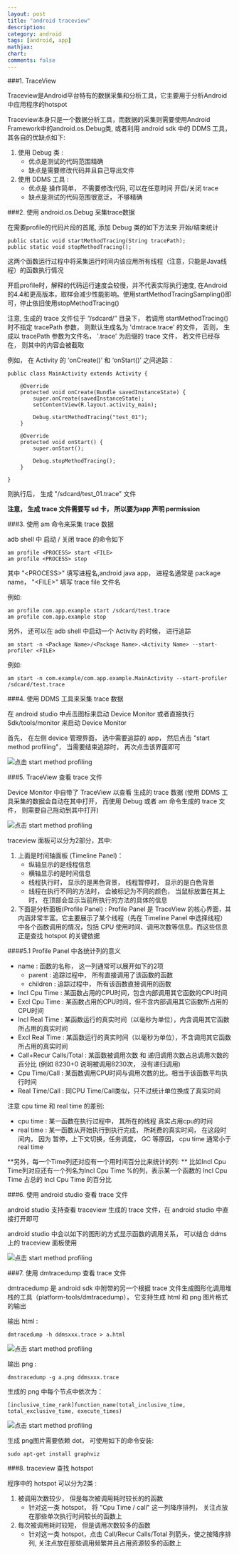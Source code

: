 ```yaml
---
layout: post
title: "android traceview"
description:
category: android
tags: [android, app]
mathjax: 
chart:
comments: false
---
```


###1. TraceView

Traceview是Android平台特有的数据采集和分析工具，它主要用于分析Android中应用程序的hotspot

Traceview本身只是一个数据分析工具，而数据的采集则需要使用Android Framework中的android.os.Debug类, 或者利用 android sdk 中的 DDMS 工具， 其各自的优缺点如下:

1. 使用 Debug 类 :
   + 优点是测试的代码范围精确
   + 缺点是需要修改代码并且自己导出文件
2. 使用 DDMS 工具 :
   + 优点是 操作简单， 不需要修改代码, 可以在任意时间 开启/关闭 trace
   + 缺点是测试的代码范围很宽泛， 不够精确

###2. 使用 android.os.Debug 采集trace数据

在需要profile的代码片段的首尾, 添加 Debug 类的如下方法来 开始/结束统计

    public static void startMethodTracing(String tracePath);
    public static void stopMethodTracing();

这两个函数运行过程中将采集运行时间内该应用所有线程（注意，只能是Java线程）的函数执行情况

开启profile时，解释的代码运行速度会较慢，并不代表实际执行速度, 在Android的4.4和更高版本，取样会减少性能影响。使用startMethodTracingSampling()即可，停止依旧使用stopMethodTracing()

注意, 生成的 trace 文件位于 “/sdcard/” 目录下， 若调用 startMethodTracing() 时不指定 tracePath 参数， 则默认生成名为 'dmtrace.trace' 的文件， 否则， 生成以 tracePath 参数为文件名， '.trace' 为后缀的 trace 文件， 若文件已经存在， 则其中的内容会被截取

例如， 在 Activity 的 ‘onCreate()’ 和 ‘onStart()’ 之间追踪： 

    
    public class MainActivity extends Activity {  
  
        @Override  
        protected void onCreate(Bundle savedInstanceState) {  
            super.onCreate(savedInstanceState);  
            setContentView(R.layout.activity_main);  
          
            Debug.startMethodTracing("test_01");  
        }  
  
        @Override  
        protected void onStart() {  
            super.onStart();  
          
            Debug.stopMethodTracing();  
        }  
      
    }
    
则执行后， 生成 "/sdcard/test_01.trace" 文件

**注意， 生成 trace 文件需要写 sd 卡， 所以要为app 声明 permission**

###3. 使用 am 命令来采集 trace 数据

adb shell 中 启动 / 关闭 trace 的命令如下

    am profile <PROCESS> start <FILE>
    am profile <PROCESS> stop
    
其中 "&lt;PROCESS&gt;" 填写进程名,android java app， 进程名通常是 package name，  "&lt;FILE&gt;" 填写 trace file 文件名

例如:

    am profile com.app.example start /sdcard/test.trace
    am profile com.app.example stop


另外， 还可以在 adb shell 中启动一个 Activity 的时候， 进行追踪

    am start -n <Package Name>/<Package Name>.<Activity Name> --start-profiler <FILE>
    
例如:

    am start -n com.example/com.app.example.MainActivity --start-profiler /sdcard/test.trace    

###4. 使用 DDMS 工具来采集 trace 数据

在 android studio 中点击图标来启动 Device Monitor 或者直接执行  Sdk/tools/monitor 来启动 Device Monitor

首先， 在左侧 device 管理界面， 选中需要追踪的 app， 然后点击 "start method profiling"， 当需要结束追踪时， 再次点击该界面即可

![点击 start method profiling](/images/android/traceview-01.png)


###5. TraceView 查看 trace 文件

Device Monitor 中自带了 TraceView 以查看 生成的 trace 数据 (使用 DDMS 工具采集的数据会自动在其中打开， 而使用 Debug 或者 am 命令生成的 trace 文件， 则需要自己拖动到其中打开)

![点击 start method profiling](/images/android/traceview-02.png)

traceview 面板可以分为2部分，其中:

1. 上面是时间轴面板 (Timeline Panel)：
   + 纵轴显示的是线程信息
   + 横轴显示的是时间信息
   + 线程执行时， 显示的是黑色背景， 线程暂停时， 显示的是白色背景
   + 线程在执行不同的方法时， 会被标记为不同的颜色， 当鼠标放置在其上时， 在顶部会显示当前所执行的方法的具体的信息
2. 下面是分析面板(Profile Panel) : Profile Panel 是 TraceView 的核心界面，其内涵非常丰富。它主要展示了某个线程（先在 Timeline Panel 中选择线程）中各个函数调用的情况，包括 CPU 使用时间、调用次数等信息。而这些信息正是查找 hotspot 的关键依据

####5.1 Profile Panel 中各统计列的意义

+ name : 函数的名称， 这一列通常可以展开如下的2项
   + parent : 追踪过程中， 所有直接调用了该函数的函数
   + children : 追踪过程中， 所有该函数直接调用的函数
+ Incl Cpu Time : 某函数占用的CPU时间，包含内部调用其它函数的CPU时间
+ Excl Cpu Time : 某函数占用的CPU时间，但不含内部调用其它函数所占用的CPU时间
+ Incl Real Time : 某函数运行的真实时间（以毫秒为单位），内含调用其它函数所占用的真实时间
+ Excl Real Time : 某函数运行的真实时间（以毫秒为单位），不含调用其它函数所占用的真实时间
+ Call+Recur Calls/Total : 某函数被调用次数 和 递归调用次数占总调用次数的百分比 (例如 8230+0 说明被调用8230次， 没有递归调用)
+ Cpu Time/Call : 某函数调用CPU时间与调用次数的比。相当于该函数平均执行时间
+ Real Time/Call : 同CPU Time/Call类似，只不过统计单位换成了真实时间

注意 cpu time 和  real time 的差别:

+ cpu time : 某一函数在执行过程中， 其所在的线程 真实占用cpu的时间
+ real time :  某一函数从开始执行到执行完成， 所耗费的真实时间， 在这段时间内， 因为 暂停，上下文切换，任务调度， GC 等原因， cpu time 通常小于 real time

**另外，每一个Time列还对应有一个用时间百分比来统计的列: ** 比如Incl Cpu Time列对应还有一个列名为Incl Cpu Time %的列，表示某一个函数的 Incl Cpu Time 占总的 Incl Cpu Time 的百分比

###6. 使用 android studio 查看 trace 文件

android studio 支持查看 traceview 生成的 trace 文件，在 android studio 中直接打开即可

android studio 中会以如下的图形的方式显示函数的调用关系， 可以结合 ddms 上的 traceview 面板使用

![点击 start method profiling](/images/android/traceview-03.png)

###7. 使用 dmtracedump 查看 trace 文件

dmtracedump 是 android sdk 中附带的另一个根据 trace 文件生成图形化调用堆栈的工具（platform-tools/dmtracedump）， 它支持生成 html 和 png 图片格式的输出

输出 html :

    dmtracedump -h ddmsxxx.trace > a.html

![点击 start method profiling](/images/android/traceview-04.png)

输出 png : 

    dmstracedump -g a.png ddmsxxx.trace 

生成的 png 中每个节点中依次为：

    [inclusive_time_rank]function_name(total_inclusive_time, total_exclusive_time, execute_times)

![点击 start method profiling](/images/android/traceview-05.png)

生成 png图片需要依赖 dot， 可使用如下的命令安装:

    sudo apt-get install graphviz

###8. traceview 查找 hotspot

程序中的 hotspot 可以分为2类 :

1. 被调用次数较少， 但是每次被调用耗时较长的的函数
   + 针对这一类 hotspot， 将 "Cpu Time / call" 这一列降序排列， 关注点放在那些单次执行时间较长的函数上
2. 每次被调用耗时较短， 但是调用次数较多的函数
   + 针对这一类 hotspot，点击 Call/Recur Calls/Total 列箭头，使之按降序排列, 关注点放在那些调用频繁并且占用资源较多的函数上